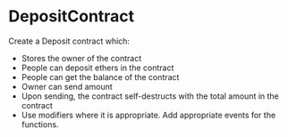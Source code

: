 # DepositContract

Create a Deposit contract which:

- Stores the owner of the contract
- People can deposit ethers in the contract
- People can get the balance of the contract
- Owner can send amount
- Upon sending, the contract self-destructs with the total amount in the contract
- Use modifiers where it is appropriate. Add appropriate events for the functions.
